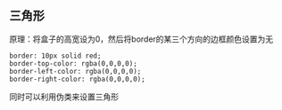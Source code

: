 ## 三角形
原理：将盒子的高宽设为0，然后将border的某三个方向的边框颜色设置为无
```
border: 10px solid red;
border-top-color: rgba(0,0,0,0);
border-left-color: rgba(0,0,0,0);
border-right-color: rgba(0,0,0,0);
```
同时可以利用伪类来设置三角形